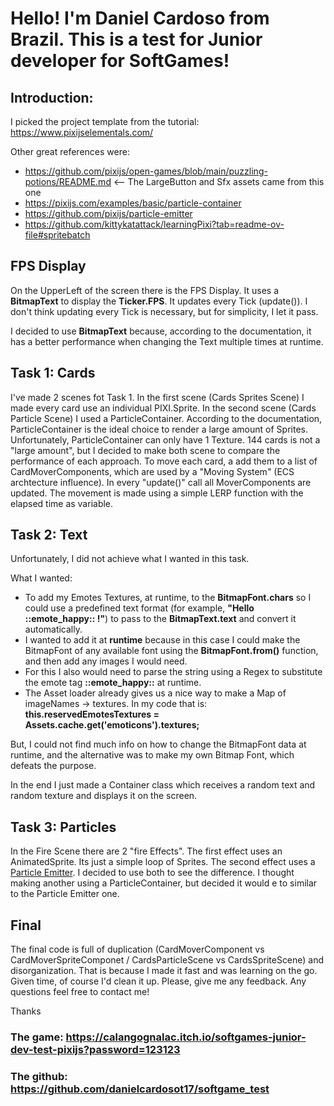 # Hello! I'm Daniel Cardoso from Brazil. This is a test for Junior developer for SoftGames!

## Introduction:

I picked the project template from the tutorial:  https://www.pixijselementals.com/

 Other great references were: 
  - https://github.com/pixijs/open-games/blob/main/puzzling-potions/README.md  <-- The LargeButton and Sfx assets came from this one
  - https://pixijs.com/examples/basic/particle-container
  - https://github.com/pixijs/particle-emitter
  - https://github.com/kittykatattack/learningPixi?tab=readme-ov-file#spritebatch


## FPS Display

On the UpperLeft of the screen there is the FPS Display. It uses a **BitmapText** to display the **Ticker.FPS**.
It updates every Tick (update()). I don't think updating every Tick is necessary, but for simplicity, I let it pass.

I decided to use **BitmapText** because, according to the documentation, it has a better performance when changing the Text multiple times at runtime.

## Task 1: Cards

I've made 2 scenes fot Task 1.
In the first scene (Cards Sprites Scene) I made every card use an individual PIXI.Sprite.
In the second scene (Cards Particle Scene) I used a ParticleContainer.
According to the documentation, ParticleContainer is the ideal choice to render a large amount of Sprites. Unfortunately, ParticleContainer can only have 1 Texture.
144 cards is not a "large amount", but I decided to make both scene to compare the performance of each approach.
To move each card, a add them to a list of CardMoverComponents, which are used by a "Moving System" (ECS archtecture influence). In every "update()" call all MoverComponents are updated. The movement is made using a simple LERP function with the elapsed time as variable.

## Task 2: Text

Unfortunately, I did not achieve what I wanted in this task. 

What I wanted:
 - To add my Emotes Textures, at runtime, to the **BitmapFont.chars** so I could use a predefined text format (for example, **"Hello ::emote_happy:: !"**) to pass to the **BitmapText.text** and convert it automatically.
 - I wanted to add it at **runtime** because in this case I could make the BitmapFont of any available font using the **BitmapFont.from()** function, and then add any images I would need.
 - For this I also would need to parse the string using a Regex to substitute the emote tag **::emote_happy::** at runtime.
 - The Asset loader already gives us a nice way to make a Map of imageNames -> textures. In my code that is: **this.reservedEmotesTextures  =  Assets.cache.get('emoticons').textures;**

But, I could not find much info on how to change the BitmapFont data at runtime, and the alternative was to make my own Bitmap Font, which defeats the purpose.

In the end I just made a Container class which receives a random text and random texture and displays it on the screen.

## Task 3: Particles

In the Fire Scene there are 2 "fire Effects".
The first effect uses an AnimatedSprite. Its just a simple loop of Sprites.
The second effect uses a [Particle Emitter](https://github.com/pixijs/particle-emitter).
I decided to use both to see the difference.
I thought making another using a ParticleContainer, but decided it would e to similar to the Particle Emitter one.

## Final

The final code is full of duplication (CardMoverComponent vs CardMoverSpriteComponet / CardsParticleScene vs CardsSpriteScene) and disorganization.
That is because I made it fast and was learning on the go. Given time, of course I'd clean it up.
Please, give me any feedback.
Any questions feel free to contact me!

Thanks


### The game:  https://calangognalac.itch.io/softgames-junior-dev-test-pixijs?password=123123
### The github:  https://github.com/danielcardosot17/softgame_test
